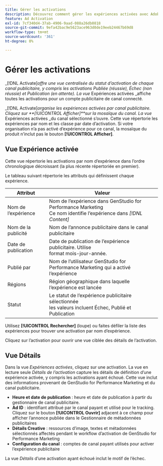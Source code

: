 ```yaml
---
title: Gérer les activations
description: Découvrez comment gérer les expériences activées avec Adobe GenStudio for Performance Marketing.
feature: Ad Activation
exl-id: 7cf340d4-37ab-4906-9aad-088a26db0818
source-git-commit: 9efa42bac9e5623ace963d0de19eeb24467b69d8
workflow-type: tm+mt
source-wordcount: '361'
ht-degree: 0%

---
```


# Gérer les activations

_[!DNL Activate]_offre une vue centralisée du statut d’activation de chaque canal publicitaire, y compris les activations Publiée (réussie), Échec (non réussie) et Publication (en attente). La vue_ Expériences activées _affiche toutes les activations pour un compte publicitaire de canal connecté.

_[!DNL Activate]_organise les expériences activées par canal publicitaire. Cliquez sur **[!UICONTROL Afficher]**sur la mosaïque du canal. La vue_ Expériences activées _du canal sélectionné s’ouvre. Cette vue répertorie les expériences par nom et les classe par date d’activation. Si votre organisation n’a pas activé d’expérience pour ce canal, la mosaïque du produit n’inclut pas le bouton **[!UICONTROL Afficher]**.

## Vue Expérience activée

Cette vue répertorie les activations par nom d’expérience dans l’ordre chronologique décroissant (la plus récente répertoriée en premier).

Le tableau suivant répertorie les attributs qui définissent chaque expérience.

| Attribut | Valeur |
|------------------|---------------------------------------------------------------------------------------------|
| Nom de l’expérience | Nom de l’expérience dans GenStudio for Performance Marketing<br>Ce nom identifie l’expérience dans _[!DNL Content]_ |
| Nom de la publicité | Nom de l’annonce publicitaire dans le canal publicitaire |
| Date de publication | Date de publication de l’expérience publicitaire. Utilise <br> format mois-jour-année. |
| Publié par | Nom de l’utilisateur GenStudio for Performance Marketing qui a activé l’expérience |
| Régions | Région géographique dans laquelle l’expérience est lancée |
| Statut | Le statut de l’expérience publicitaire sélectionnée <br> les valeurs incluent Échec, Publié et Publication |

Utilisez **[!UICONTROL Rechercher]** (loupe) ou faites défiler la liste des expériences pour trouver une activation par nom d’expérience.

Cliquez sur l’activation pour ouvrir une vue ciblée des détails de l’activation.

## Vue Détails

Dans la vue _Expériences activées_, cliquez sur une activation. La vue en lecture seule _Détails de l’activation_ capture les détails de définition d’une expérience activée, y compris les activations ayant échoué. Cette vue inclut des informations provenant de GenStudio for Performance Marketing et du canal publicitaire.

* **Heure et date de publication** : heure et date de publication à partir du gestionnaire de canal publicitaire.
* **Ad ID** : identifiant attribué par le canal payant et utilisé pour le tracking. Cliquez sur le bouton **[!UICONTROL Ouvrir]** adjacent à ce champ pour afficher l’annonce publiée dans le Gestionnaire de métadonnées publicitaires
* **Détails Creative** : ressources d’image, textes et métadonnées sélectionnés affectés pendant le workflow d’activation de GenStudio for Performance Marketing
* **Configuration du canal** : comptes de canal payant utilisés pour activer l’expérience publicitaire

La vue _Détails_ d’une activation ayant échoué inclut le motif de l’échec.
